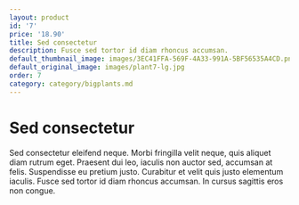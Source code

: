 ```yaml
---
layout: product
id: '7'
price: '18.90'
title: Sed consectetur
description: Fusce sed tortor id diam rhoncus accumsan.
default_thumbnail_image: images/3EC41FFA-569F-4A33-991A-5BF56535A4CD.png
default_original_image: images/plant7-lg.jpg
order: 7
category: category/bigplants.md
---
```


# Sed consectetur

Sed consectetur eleifend neque. Morbi fringilla velit neque, quis aliquet diam rutrum eget. Praesent dui leo, iaculis non auctor sed, accumsan at felis. Suspendisse eu pretium justo. Curabitur et velit quis justo elementum iaculis. Fusce sed tortor id diam rhoncus accumsan. In cursus sagittis eros non congue.